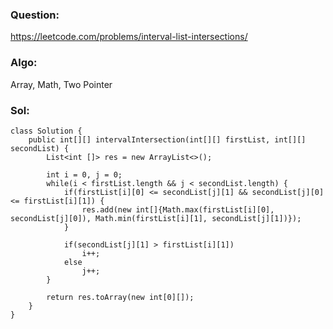 ### Question:
https://leetcode.com/problems/interval-list-intersections/

### Algo:
Array, Math, Two Pointer

### Sol:
```
class Solution {
    public int[][] intervalIntersection(int[][] firstList, int[][] secondList) {
        List<int []> res = new ArrayList<>();
        
        int i = 0, j = 0;
        while(i < firstList.length && j < secondList.length) {
            if(firstList[i][0] <= secondList[j][1] && secondList[j][0] <= firstList[i][1]) {
                res.add(new int[]{Math.max(firstList[i][0], secondList[j][0]), Math.min(firstList[i][1], secondList[j][1])});
            }
            
            if(secondList[j][1] > firstList[i][1])
                i++;
            else 
                j++;
        }
        
        return res.toArray(new int[0][]);
    }
}
```
